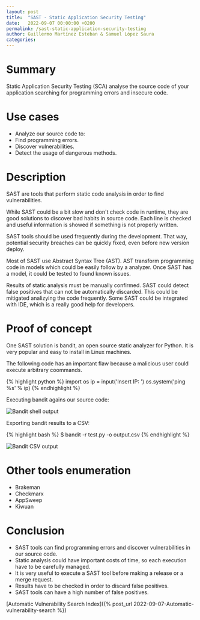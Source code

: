 ```yaml
---
layout: post
title:  "SAST - Static Application Security Testing"
date:   2022-09-07 00:00:00 +0200
permalink: /sast-static-application-security-testing
author: Guillermo Martínez Esteban & Samuel López Saura
categories:
---
```


# Summary

Static Application Security Testing (SCA)  analyse the source code of your
application searching for programming errors and insecure code.

# Use cases

- Analyze our source code to:
- Find programming errors.
- Discover vulnerabilities.
- Detect the usage of dangerous methods.

# Description

SAST are tools that perform  static code analysis in order to find
vulnerabilities.

While SAST could be a bit slow and don't check code in runtime, they are good
solutions to discover bad habits in source code. Each line is checked and
useful information is showed if something is not properly written.

SAST tools should be used frequently during the development. That way,
potential security breaches can be quickly fixed, even before new version
deploy.

Most of SAST use Abstract Syntax Tree (AST). AST transform programming code in
models which could be easily follow by a analyzer. Once SAST has a model, it
could be tested to found known issues.

Results of static analysis must be manually confirmed. SAST could detect false
positives that can not be automatically discarded. This could be mitigated
analizying the code frequently. Some SAST could be integrated with IDE, which
is a really good help for developers.

# Proof of concept

One SAST solution is bandit, an open source static analyzer for Python. It is
very popular and easy to install in Linux machines.

The following code has an important flaw because a malicious user could execute
arbitrary coommands.

{% highlight python %}
import os
ip = input('Insert IP: ')
os.system('ping %s' % ip)
{% endhighlight %}

Executing bandit agains our source code: 

![Bandit shell output](/assets/images/07_09_bandit_output.png)

Exporting bandit results to a CSV:

{% highlight bash %}
$ bandit -r test.py -o output.csv
{% endhighlight %}

![Bandit CSV output](/assets/images/07_09_bandit_csv.png)

# Other tools enumeration

- Brakeman
- Checkmarx
- AppSweep
- Kiwuan

# Conclusion

- SAST tools can find programming errors and discover vulnerabilities in our
  source code.
- Static analysis could have important costs of time, so each execution have to
  be carefully managed.
- It is very useful to execute a  SAST tool  before making a release or a merge
  request.
- Results have to be checked in order to discard false positives.
- SAST tools can have a high number of false positives.

[Automatic Vulnerability Search Index]({% post_url 2022-09-07-Automatic-vulnerability-search %})
